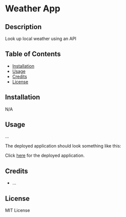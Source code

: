 # Weather App

## Description

Look up local weather using an API

<!-- Who is our audience, what were we motivated by.... why did we build this project.... what issue did it address and how is it solving it?.... what did we learn? -->

## Table of Contents

- [Installation](#installation)
- [Usage](#usage)
- [Credits](#credits)
- [License](#license)

## Installation

N/A

## Usage

...

The deployed application should look something like this:

<!-- ![Screenshot of the application.](link screenshot) -->

Click [here](https://tmollerhoj.github.io/weather-app/) for the deployed application.

## Credits

* ...

## License

MIT License

